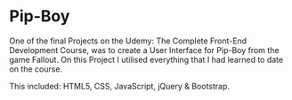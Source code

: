 # Pip-Boy
One of the final Projects on the Udemy: The Complete Front-End Development Course, was to create a User Interface for Pip-Boy from the game Fallout. On this Project I utilised everything that I had learned to date on the course.

This included: HTML5, CSS, JavaScript, jQuery & Bootstrap.
